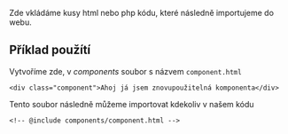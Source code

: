 Zde vkládáme kusy html nebo php kódu, které následně importujeme do webu.

## Příklad použítí

Vytvoříme zde, v _components_ soubor s názvem `component.html`

```
<div class="component">Ahoj já jsem znovupoužitelná komponenta</div>
```

Tento soubor následně můžeme importovat kdekoliv v našem kódu

```
<!-- @include components/component.html -->
```
